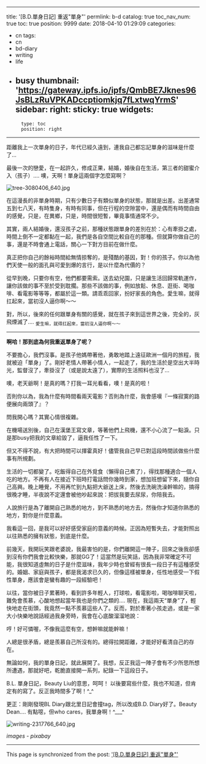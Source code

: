 
---
title: '[B.D.單身日記] 重返"單身"'
permlink: b-d
catalog: true
toc_nav_num: true
toc: true
position: 9999
date: 2018-04-10 01:29:09
categories:
- cn
tags:
- cn
- bd-diary
- writing
- life
- busy
thumbnail: 'https://gateway.ipfs.io/ipfs/QmbBE7Jknes96JsBLzRuVPKADccptiomkjq7fLxtwqYrmS'
sidebar:
    right:
        sticky: true
widgets:
    -
        type: toc
        position: right
---


距離我上一次單身的日子，年代已經久遠到，連我自己都忘記單身的滋味是什麼了...

最後一次的戀愛，在一起許久，修成正果，結婚，婚後自在生活，第三者的甜蜜介入（孩子）.... 噢，天啊！單身這兩個字怎麼寫啊？

![tree-3080406_640.jpg](https://gateway.ipfs.io/ipfs/QmbBE7Jknes96JsBLzRuVPKADccptiomkjq7fLxtwqYrmS)

在這漫長的非單身時期，只有少數日子有類似單身的狀態，那就是出差。出差通常五到七八天，有時隻身，有時有同事，但在行程的空隙當中，還是偶而有時間自由的感覺，只是，在異鄉，只是，時間很短暫，畢竟事情通常不少。

其實，兩人結婚後，還沒孩子之前，那種狀態跟單身的差別在於：心有牽掛之處，時間上倒不一定都黏在一起，我們是各自空間比較自在的那種。但就算你做自己的事，還是不時會通上電話，關心一下對方目前在做什麼。

真正把你自己的餘裕時間給無情掠奪的，是殘酷的基因，對！你的孩子。你以為他們天使一般的面孔與可愛到爆的言行，是以什麼為代價的？

從早到晚，只要你有空，他們都要需索。送去幼兒園，只是讓生活回歸常軌運作，讓你該做的事不至於受到耽擱。那些不該做的事，例如放鬆、休息、逛街、喝咖啡、看電影等等等，都屬於這一類。請乖乖回家，扮好家長的角色。愛生嘛，就得扛起來，當初沒人逼你啊～～

對，所以，後來的任何跟單身有關的感覺，就在孩子來到這世界之後，完全的，灰飛煙滅了.... <sub>愛生嘛，就得扛起來，當初沒人逼你啊～～</sub>

****

**啊哈！那到底為何我重返單身了呢？**

不要擔心，我們沒事。是孩子他媽帶著他，勇敢地踏上遠征歐洲一個月的旅程，我就被迫「單身」了。剛好老情人帶著小情人，一起走了，我的生活於是空出大半時光，監督沒了，牽掛沒了（或是說太遠了），實際的生活照料也沒了... 

噢，老天爺啊！是真的嗎？打我一耳光看看，噢！是真的啦！

否則你以為，我為什麼有時間看兩天電影？否則為什麼，我會感嘆『一條寂寞的路便展向兩頭了』？

問我開心嗎？其實心情很複雜。

在機場送別後，自己在漢堡王寫文章，等著他們上飛機，還不小心流了一點淚。只是那busy把我的文章給毀了，逼我任性了一下。

但又不得不說，有大把時間可以揮霍真好！儘管我自己早已對這段時間該做些什麼事有所規劃。

生活的一切都變了。吃飯得自己在外覓食（懶得自己煮了），得找那種適合一個人吃的地方。不再有人在接近下班時打電話問你幾時到家，想加班想留下來，隨你自己高興。晚上睡覺，不用再忙到九點把大爺送上床，然後去洗碗洗澡幹嘛的，搞得很晚才睡，半夜說不定還會被他吵起來說：把拔我要去尿尿，你陪我去。

人說旅行是為了離開自己熟悉的地方，到不熟悉的地方去，然後你才知道你熟悉的地方，對你是什麼意義。

我看這一回，是我可以好好感受家庭的意義的時候。正因為短暫失去，才能對照出以往熟悉的擁有狀態，到底是什麼。

前幾天，我開玩笑跟老婆說，我最害怕的是，你們離開這一陣子，回來之後我卻感到沒有你們我會比較快樂，那就GG了！這當然是玩笑話，因為我非常確定不可能，我很知道虛無的日子是什麼滋味，我年少時也曾經有很長一段日子有這種感受的。婚姻、家庭與孩子，都是我渴求已久的，但像這樣被單身，任性地感受一下假性單身，應該會是蠻有趣的一段經驗吧！

以往，當你被日子累著時，看到許多年輕人，打球啦，看電影啦，喝咖啡聊天啦，難免會羨慕，心酸地想起當年我也是你們之類的.... 現在，我這兩天“單身”了，輕快地走在街頭，我竟然一點不羨慕這些人了。反而，對於牽著小孩走過，或是一家大小快樂地說話經過我身旁時，我會在心底酸溜溜地說：

哼！好可憐喔，不像我這麼有空，想幹嘛就能幹嘛！

人總是很矛盾，總是羨慕自己所沒有的。總得拉開距離，才能好好看清自己的存在。

無論如何，我的單身日記，就此展開了。我想，反正我這一陣子會有不少所思所想所遭遇，那就好吧，乾脆直接開一系列，紀錄一下這段日子。

B.L. 單身日記，Beauty Liu的意思，呵呵！ 以後要寫些什麼，我也不知道，但肯定有的寫了。反正我時間多了啊！^_^

更正：剛剛發現BL Diary跟北里日記會撞tag，所以改成B.D. Diary好了。Beauty Dean.... 有點噁，但who cares，我單身啊！^___^

![writing-2317766_640.jpg](https://gateway.ipfs.io/ipfs/Qmcz494QoQ8BKcdSCoqm8HZTz9CRPixZvN2eBPiUhdtJXM)

*images - pixabay*

- - -

This page is synchronized from the post: ['[B.D.單身日記] 重返"單身"'](https://steemit.com/@deanliu/b-d)
